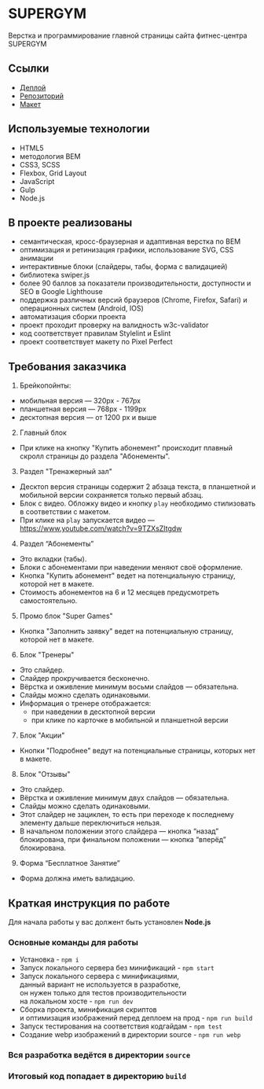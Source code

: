 # SUPERGYM 
Верстка и программирование главной страницы сайта фитнес-центра SUPERGYM

## Ссылки
- [Деплой](https://daridubnik.github.io/supergym/)
- [Репозиторий](https://github.com/daridubnik/supergym)
- [Макет](https://www.figma.com/file/CrqMlGl2Lw2QeiRYb6wlIx/%D0%A4%D0%B8%D1%82%D0%BD%D0%B5%D1%81-%D1%86%D0%B5%D0%BD%D1%82%D1%80.-%D0%9C%D0%B0%D0%BA%D0%B5%D1%82?type=design&node-id=0-1&t=FbvtlkJzX2y9plAM-0)

## Используемые технологии
- HTML5
- методология BEM
- CSS3, SCSS
- Flexbox, Grid Layout
- JavaScript 
- Gulp
- Node.js

## В проекте реализованы
- семантическая, кросс-браузерная и адаптивная верстка по BEM
- оптимизация и ретинизация графики, использование SVG, CSS анимации
- интерактивные блоки (слайдеры, табы, форма с валидацией)
- библиотека swiper.js
- более 90 баллов за показатели производительности, доступности и SEO в Google Lighthouse
- поддержка различных версий браузеров (Chrome, Firefox, Safari) и операционных систем (Android, IOS)
- автоматизация сборки проекта
- проект проходит проверку на валидность w3c-validator 
- код соответствует правилам Stylelint и Eslint
- проект соответствует макету по Piхel Perfect

## Требования заказчика
1. Брейкопойнты:
  - мобильная версия — 320px - 767px
  - планшетная версия — 768px - 1199px
  - десктопная версия — от 1200 px и выше
   
2. Главный блок 
  - При клике на кнопку "Купить абонемент" происходит плавный скролл страницы до раздела "Абонементы".     
    
3. Раздел "Тренажерный зал"
  - Десктоп версия страницы содержит 2 абзаца текста, в планшетной и мобильной версии сохраняется только первый абзац.
  - Блок с видео. Обложку видео и кнопку `play` необходимо стилизовать в соответствии с макетом. 
  - При клике на `play` запускается видео — https://www.youtube.com/watch?v=9TZXsZItgdw
    
4. Раздел “Абонементы”
  - Это вкладки (табы). 
  - Блоки с абонементами при наведении меняют своё оформление. 
  - Кнопка "Купить абонемент" ведет на потенциальную страницу, которой нет в макете. 
  - Стоимость абонементов на 6 и 12 месяцев предусмотреть самостоятельно. 

5. Промо блок "Super Games"
  - Кнопка "Заполнить заявку" ведет на потенциальную страницу, которой нет в макете.
    
6. Блок "Тренеры"
  - Это слайдер. 
  - Слайдер прокручивается бесконечно.
  - Вёрстка и оживление минимум восьми слайдов — обязательна.
  - Слайды можно сделать одинаковыми. 
  - Информация о тренере отображается: 
    - при наведении в десктопной версии
    - при клике по карточке в мобильной и планшетной версии

7. Блок "Акции"
  - Кнопки "Подробнее" ведут на потенциальные страницы, которых нет в макете.

8. Блок "Отзывы"
  - Это слайдер. 
  - Вёрстка и оживление минимум двух слайдов — обязательна. 
  - Слайды можно сделать одинаковыми. 
  - Этот слайдер не зациклен, то есть при переходе к последнему элементу дальше переключиться нельзя. 
  - В начальном положении этого слайдера — кнопка “назад” блокирована, при финальном положении — кнопка “вперёд” блокирована.
    
9. Форма “Бесплатное Занятие”
  - Форма должна иметь валидацию.


## Краткая инструкция по работе
Для начала работы у вас должент быть установлен **Node.js**

### Основные команды для работы
- Установка - `npm i`
- Запуск локального сервера без минификаций - `npm start`
- Запуск локального сервера c минификациями, <br>
данный вариант не используется в разработке, <br>
он нужен только для тестов производительности <br>
на локальном хосте  - `npm run dev`
- Сборка проекта, минификация скриптов <br>
и оптимизация изображений перед деплоем на прод - `npm run build`
- Запуск тестирования на соответствия кодгайдам - `npm test`
- Создание webp изображений в директории source - `npm run webp`

### Вся разработка ведётся в директории `source`
### Итоговый код попадает в директорию `build`
